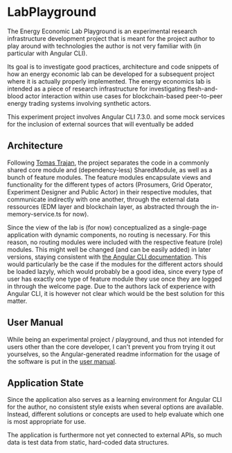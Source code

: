 # LabPlayground

The Energy Economic Lab Playground is an experimental research infrastructure development project that is meant for the project author to play around with technologies the author is not very familiar with (in particular with Angular CLI). 

Its goal is to investigate good practices, architecture and code snippets of how an energy economic lab can be developed for a subsequent project where it is actually properly implemented.
The energy economics lab is intended as a piece of research infrastructure for investigating flesh-and-blood actor interaction within use cases for blockchain-based peer-to-peer energy trading systems involving synthetic actors. 

This experiment project involves Angular CLI 7.3.0. and some mock services for the inclusion of external sources that will eventually be added 

## Architecture 

Following [Tomas Trajan](https://medium.com/@tomastrajan/6-best-practices-pro-tips-for-angular-cli-better-developer-experience-7b328bc9db81), the project separates the code in a commonly shared core module and (dependency-less) SharedModule, as well as a bunch of feature modules. The feature modules encapsulate views and functionality for the different types of actors (Prosumers, Grid Operator, Experiment Designer and Public Actor) in their respective modules, that communicate indirectly with one another, through the external data ressources (EDM layer and blockchain layer, as abstracted through the in-memory-service.ts for now).

Since the view of the lab is (for now) conceptualized as a single-page application with dynamic components, no routing is necessary. For this reason, no routing modules were included with the respective feature (role) modules. This might well be changed (and can be easily added) in later versions, staying consistent with [the Angular CLI documentation](https://angular.io/guide/lazy-loading-ngmodules).
This would particularly be the case if the modules for the different actors should be loaded lazyly, which would probably be a good idea, since every type of user has exactly one type of feature module they use once they are logged in through the welcome page.
Due to the authors lack of experience with Angular CLI, it is however not clear which would be the best solution for this matter.

## User Manual

While being an experimental project / playground, and thus not intended for users other than the core developer, I can't prevent you from trying it out yourselves, so the Angular-generated readme information for the usage of the software is put in the [user manual](docs/userManual.md).

## Application State

Since the application also serves as a learning environment for Angular CLI for the author, no consistent style exists when several options are available.
Instead, different solutions or concepts are used to help evaluate which one is most appropriate for use.

The application is furthermore not yet connected to external APIs, so much data is test data from static, hard-coded data structures.
